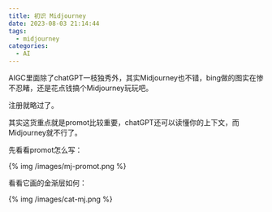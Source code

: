 ```yaml
---
title: 初识 Midjourney
date: 2023-08-03 21:14:44
tags:
  - midjourney
categories:
  - AI
---
```


AIGC里面除了chatGPT一枝独秀外，其实Midjourney也不错，bing做的图实在惨不忍睹，还是花点钱搞个Midjourney玩玩吧。

<!--more-->

注册就略过了。

其实这货重点就是promot比较重要，chatGPT还可以读懂你的上下文，而Midjourney就不行了。

先看看promot怎么写：

{% img /images/mj-promot.png %}

看看它画的金渐层如何：

{% img /images/cat-mj.png %}